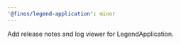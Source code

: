 ```yaml
---
'@finos/legend-application': minor
---
```


Add release notes and log viewer for LegendApplication.
